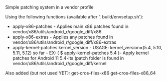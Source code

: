 Simple patching system in a vendor profile

Using the following functions (available after '. build/envsetup.sh'):
- apply-x86-patches - Applies main x86 patches found in vendor/x86/utils/android_r/google_diff/x86
- apply-x86-extras - Applies any patches found in vendor/x86/utils/android_r/google_diff/x86-extras
- apply-kernel-patches kernel_version - USAGE: kernel_version=(5.4, 5.10, 5.11, 5.12) so far - EX: ( $ apply-kernel-patches 5.4 )- Apply kernel patches for Android 11 5.4-lts (patch folder is found in vendor/x86/utils/android_r/google_diff/kernel

Also added (but not used YET):
get-cros-files-x86
get-cros-files-x86_64
